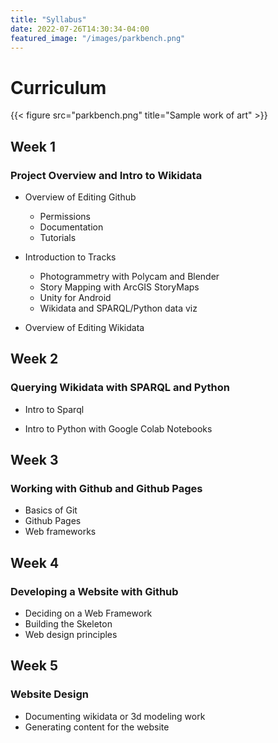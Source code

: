 ```yaml
---
title: "Syllabus"
date: 2022-07-26T14:30:34-04:00
featured_image: "/images/parkbench.png"
---
```


# Curriculum

{{< figure src="parkbench.png" title="Sample work of art" >}}

## Week 1 

### Project Overview and Intro to Wikidata

* Overview of Editing Github
  * Permissions
  * Documentation
  * Tutorials
 
* Introduction to Tracks
  * Photogrammetry with Polycam and Blender
  * Story Mapping with ArcGIS StoryMaps
  * Unity for Android
  * Wikidata and SPARQL/Python data viz

* Overview of Editing Wikidata

## Week 2 

### Querying Wikidata with SPARQL and Python 

* Intro to Sparql

* Intro to Python with Google Colab Notebooks

## Week 3 

### Working with Github and Github Pages

* Basics of Git
* Github Pages
* Web frameworks

## Week 4 

### Developing a Website with Github

* Deciding on a Web Framework
* Building the Skeleton
* Web design principles

## Week 5

### Website Design

* Documenting wikidata or 3d modeling work
* Generating content for the website
